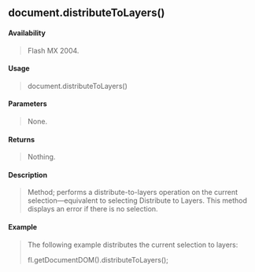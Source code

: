 ## document.distributeToLayers()

#### Availability

> Flash MX 2004.

#### Usage

> document.distributeToLayers()

#### Parameters

> None.

#### Returns

> Nothing.

#### Description

> Method; performs a distribute-to-layers operation on the current selection—equivalent to selecting Distribute to Layers. This method displays an error if there is no selection.

#### Example

> The following example distributes the current selection to layers:
>
> fl.getDocumentDOM().distributeToLayers();
